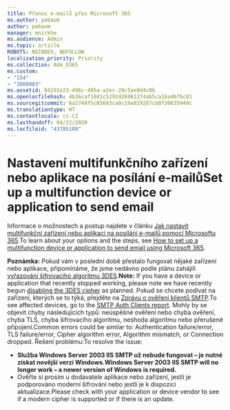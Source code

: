 ```yaml
---
title: Přenos e-mailů přes Microsoft 365
ms.author: pebaum
author: pebaum
manager: mnirkhe
ms.audience: Admin
ms.topic: article
ROBOTS: NOINDEX, NOFOLLOW
localization_priority: Priority
ms.collection: Adm_O365
ms.custom:
- "154"
- "3000003"
ms.assetid: 84191e23-496c-495a-a2ec-28c5ae0d4c0b
ms.openlocfilehash: 4b36caf1841c5292d269812f4ab5ca16a46fbc81
ms.sourcegitcommit: 6a3748f5c05693ca0c19a829287cb8f30635940c
ms.translationtype: HT
ms.contentlocale: cs-CZ
ms.lasthandoff: 04/22/2020
ms.locfileid: "43785188"
---
```

# <a name="set-up-a-multifunction-device-or-application-to-send-email"></a><span data-ttu-id="a4aa4-102">Nastavení multifunkčního zařízení nebo aplikace na posílání e-mailů</span><span class="sxs-lookup"><span data-stu-id="a4aa4-102">Set up a multifunction device or application to send email</span></span>

<span data-ttu-id="a4aa4-103">Informace o možnostech a postup najdete v článku [Jak nastavit multifunkční zařízení nebo aplikaci na posílání e-mailů pomocí Microsoftu 365](https://docs.microsoft.com/Exchange/mail-flow-best-practices/how-to-set-up-a-multifunction-device-or-application-to-send-email-using-office-3).</span><span class="sxs-lookup"><span data-stu-id="a4aa4-103">To learn about your options and the steps, see [How to set up a multifunction device or application to send email using Microsoft 365](https://docs.microsoft.com/Exchange/mail-flow-best-practices/how-to-set-up-a-multifunction-device-or-application-to-send-email-using-office-3).</span></span>
  
<span data-ttu-id="a4aa4-104">**Poznámka:** Pokud vám v poslední době přestalo fungovat nějaké zařízení nebo aplikace, připomínáme, že jsme nedávno podle plánu zahájili [vyřazování šifrovacího algoritmu 3DES](https://docs.microsoft.com/office365/securitycompliance/technical-reference-details-about-encryption).</span><span class="sxs-lookup"><span data-stu-id="a4aa4-104">**Note:** If you have a device or application that recently stopped working, please note we have recently begun [disabling the 3DES cipher](https://docs.microsoft.com/office365/securitycompliance/technical-reference-details-about-encryption) as planned.</span></span> <span data-ttu-id="a4aa4-105">Pokud se chcete podívat na zařízení, kterých se to týká, přejděte na [Zprávu o ověření klientů SMTP](https://protection.office.com/mailflow/dashboard).</span><span class="sxs-lookup"><span data-stu-id="a4aa4-105">To see affected devices, go to the [SMTP Auth Clients report](https://protection.office.com/mailflow/dashboard).</span></span> <span data-ttu-id="a4aa4-106">Mohly by se objevit chyby následujících typů: neúspěšné ověření nebo chyba ověření, chyba TLS, chyba šifrovacího algoritmu, neshoda algoritmu nebo přerušené připojení.</span><span class="sxs-lookup"><span data-stu-id="a4aa4-106">Common errors could be similar to: Authentication failure/error, TLS failure/error, Cipher algorithm error, Algorithm mismatch, or Connection dropped.</span></span> <span data-ttu-id="a4aa4-107">Řešení problému:</span><span class="sxs-lookup"><span data-stu-id="a4aa4-107">To resolve the issue:</span></span>
 - <span data-ttu-id="a4aa4-108">**Služba Windows Server 2003 IIS SMTP už nebude fungovat – je nutné získat novější verzi Windows.**</span><span class="sxs-lookup"><span data-stu-id="a4aa4-108">**Windows Server 2003 IIS SMTP will no longer work – a newer version of Windows is required.**</span></span>  
 - <span data-ttu-id="a4aa4-109">Ověřte si prosím u dodavatele aplikace nebo zařízení, jestli je podporováno moderní šifrování nebo jestli je k dispozici aktualizace.</span><span class="sxs-lookup"><span data-stu-id="a4aa4-109">Please check with your application or device vendor to see if a modern cipher is supported or if there is an update.</span></span>
